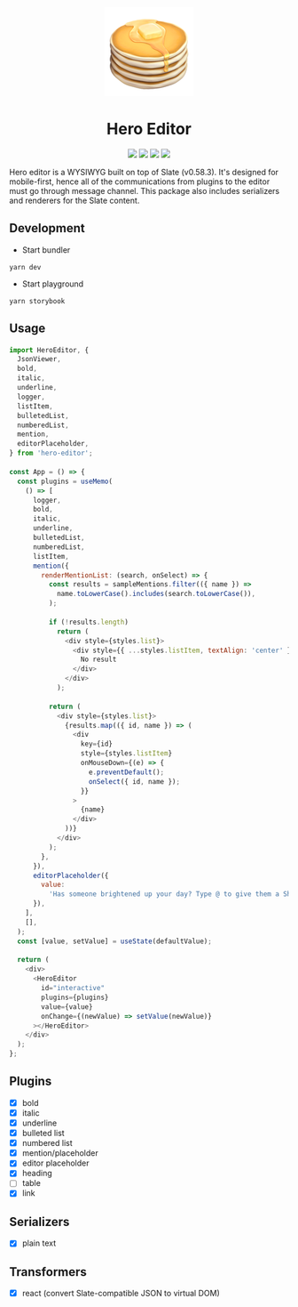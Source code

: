 <p align="center">
  <img src="./images/2569.png">
</p>

<h1 align="center">
  Hero Editor
</h1>

<p align="center">
  <img src="https://github.com/Thinkei/hero-editor/workflows/CI/badge.svg">
  <img src="https://img.shields.io/badge/node-10.16.0-brightgreen">
  <img src="https://img.shields.io/badge/npm-6.9.0-red">
  <img src="https://img.shields.io/badge/yarn-1.22.4-blue">
</p>

Hero editor is a WYSIWYG built on top of Slate (v0.58.3). It's designed for mobile-first, hence all of the communications from plugins to the editor must go through message channel. This package also includes serializers and renderers for the Slate content.

## Development

- Start bundler
```
yarn dev
```
- Start playground
```
yarn storybook
```

## Usage

```javascript
import HeroEditor, {
  JsonViewer,
  bold,
  italic,
  underline,
  logger,
  listItem,
  bulletedList,
  numberedList,
  mention,
  editorPlaceholder,
} from 'hero-editor';

const App = () => {
  const plugins = useMemo(
    () => [
      logger,
      bold,
      italic,
      underline,
      bulletedList,
      numberedList,
      listItem,
      mention({
        renderMentionList: (search, onSelect) => {
          const results = sampleMentions.filter(({ name }) =>
            name.toLowerCase().includes(search.toLowerCase()),
          );

          if (!results.length)
            return (
              <div style={styles.list}>
                <div style={{ ...styles.listItem, textAlign: 'center' }}>
                  No result
                </div>
              </div>
            );

          return (
            <div style={styles.list}>
              {results.map(({ id, name }) => (
                <div
                  key={id}
                  style={styles.listItem}
                  onMouseDown={(e) => {
                    e.preventDefault();
                    onSelect({ id, name });
                  }}
                >
                  {name}
                </div>
              ))}
            </div>
          );
        },
      }),
      editorPlaceholder({
        value:
          'Has someone brightened up your day? Type @ to give them a Shout Out!',
      }),
    ],
    [],
  );
  const [value, setValue] = useState(defaultValue);

  return (
    <div>
      <HeroEditor
        id="interactive"
        plugins={plugins}
        value={value}
        onChange={(newValue) => setValue(newValue)}
      ></HeroEditor>
    </div>
  );
};
```

## Plugins

- [x] bold
- [x] italic
- [x] underline
- [x] bulleted list
- [x] numbered list
- [x] mention/placeholder
- [x] editor placeholder
- [x] heading
- [ ] table
- [x] link

## Serializers

- [x] plain text

## Transformers

- [x] react (convert Slate-compatible JSON to virtual DOM)
